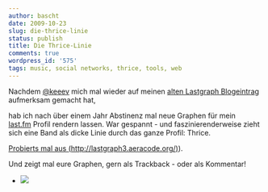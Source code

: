 ```yaml
---
author: bascht
date: 2009-10-23
slug: die-thrice-linie
status: publish
title: Die Thrice-Linie
comments: true
wordpress_id: '575'
tags: music, social networks, thrice, tools, web
---
```



Nachdem [@keeev](https://twitter.com/keeev) mich mal wieder auf meinen
[alten Lastgraph Blogeintrag](/blog/2008/06/09/lastgraph-funktioniert-wieder/)
aufmerksam gemacht hat,

hab ich nach über einem Jahr Abstinenz mal neue Graphen für mein
[last.fm](http://www.lastfm.de/user/bascht) Profil rendern lassen.
War gespannt - und faszinierenderweise zieht sich eine Band als
dicke Linie durch das ganze Profil: Thrice.


[Probierts mal aus (](http://lastgraph3.aeracode.org)[http://lastgraph3.aeracode.org/)](http://lastgraph3.aeracode.org/)). 


Und zeigt mal eure Graphen, gern als Trackback - oder als
Kommentar!

<ul class="clearing-thumbs" data-clearing>
  <li><a href="/blog/2009/10/23/die-thrice-linie/index/graph_109227-scaled-1000.jpg"><img data-catption="Thrice-Linie" src="/blog/2009/10/23/die-thrice-linie/index/graph_109227-scaled-1000.jpg"></a></li>
</ul>

